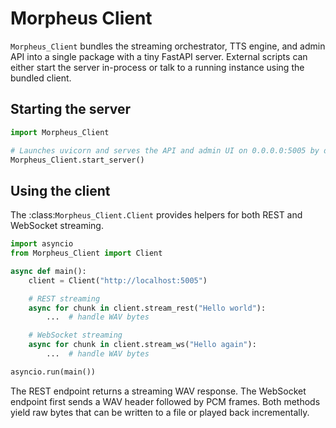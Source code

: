 # Morpheus Client

`Morpheus_Client` bundles the streaming orchestrator, TTS engine, and admin API
into a single package with a tiny FastAPI server.  External scripts can either
start the server in-process or talk to a running instance using the bundled
client.

## Starting the server

```python
import Morpheus_Client

# Launches uvicorn and serves the API and admin UI on 0.0.0.0:5005 by default
Morpheus_Client.start_server()
```

## Using the client

The :class:`Morpheus_Client.Client` provides helpers for both REST and WebSocket
streaming.

```python
import asyncio
from Morpheus_Client import Client

async def main():
    client = Client("http://localhost:5005")

    # REST streaming
    async for chunk in client.stream_rest("Hello world"):
        ...  # handle WAV bytes

    # WebSocket streaming
    async for chunk in client.stream_ws("Hello again"):
        ...  # handle WAV bytes

asyncio.run(main())
```

The REST endpoint returns a streaming WAV response.  The WebSocket endpoint
first sends a WAV header followed by PCM frames.  Both methods yield raw bytes
that can be written to a file or played back incrementally.
